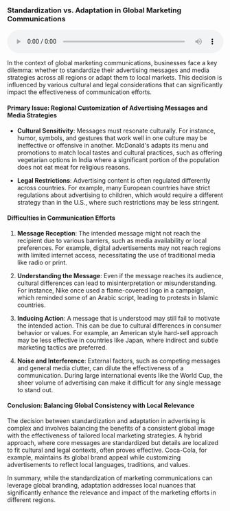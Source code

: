 ### Standardization vs. Adaptation in Global Marketing Communications

<audio controls style="width: 100%;">
  <source src="../../../../../audio/4th_sem/IM/Unit-6 Global Marketing Communications Decisions/6.h Standardization vs Adaptation.mp3" type="audio/mpeg">
  Your browser does not support the audio element.
</audio>


In the context of global marketing communications, businesses face a key dilemma: whether to standardize their advertising messages and media strategies across all regions or adapt them to local markets. This decision is influenced by various cultural and legal considerations that can significantly impact the effectiveness of communication efforts.

#### Primary Issue: Regional Customization of Advertising Messages and Media Strategies

- **Cultural Sensitivity**: Messages must resonate culturally. For instance, humor, symbols, and gestures that work well in one culture may be ineffective or offensive in another. McDonald's adapts its menu and promotions to match local tastes and cultural practices, such as offering vegetarian options in India where a significant portion of the population does not eat meat for religious reasons.
  
- **Legal Restrictions**: Advertising content is often regulated differently across countries. For example, many European countries have strict regulations about advertising to children, which would require a different strategy than in the U.S., where such restrictions may be less stringent.

#### Difficulties in Communication Efforts

1. **Message Reception**: The intended message might not reach the recipient due to various barriers, such as media availability or local preferences. For example, digital advertisements may not reach regions with limited internet access, necessitating the use of traditional media like radio or print.

2. **Understanding the Message**: Even if the message reaches its audience, cultural differences can lead to misinterpretation or misunderstanding. For instance, Nike once used a flame-covered logo in a campaign, which reminded some of an Arabic script, leading to protests in Islamic countries.

3. **Inducing Action**: A message that is understood may still fail to motivate the intended action. This can be due to cultural differences in consumer behavior or values. For example, an American style hard-sell approach may be less effective in countries like Japan, where indirect and subtle marketing tactics are preferred.

4. **Noise and Interference**: External factors, such as competing messages and general media clutter, can dilute the effectiveness of a communication. During large international events like the World Cup, the sheer volume of advertising can make it difficult for any single message to stand out.

#### Conclusion: Balancing Global Consistency with Local Relevance

The decision between standardization and adaptation in advertising is complex and involves balancing the benefits of a consistent global image with the effectiveness of tailored local marketing strategies. A hybrid approach, where core messages are standardized but details are localized to fit cultural and legal contexts, often proves effective. Coca-Cola, for example, maintains its global brand appeal while customizing advertisements to reflect local languages, traditions, and values.

In summary, while the standardization of marketing communications can leverage global branding, adaptation addresses local nuances that significantly enhance the relevance and impact of the marketing efforts in different regions.

